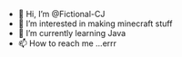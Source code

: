 - 👋 Hi, I’m @Fictional-CJ
- 👀 I’m interested in making minecraft stuff
- 🌱 I’m currently learning Java
- 📫 How to reach me ...errr

<!---
Fictional-CJ/Fictional-CJ is a ✨ special ✨ repository because its `README.md` (this file) appears on your GitHub profile.
You can click the Preview link to take a look at your changes.
--->
